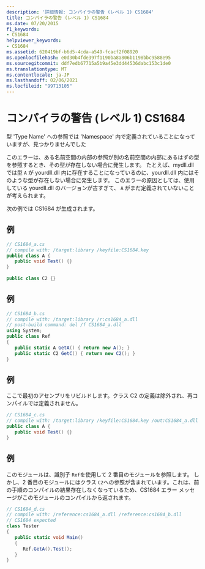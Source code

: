 ```yaml
---
description: '詳細情報: コンパイラの警告 (レベル 1) CS1684'
title: コンパイラの警告 (レベル 1) CS1684
ms.date: 07/20/2015
f1_keywords:
- CS1684
helpviewer_keywords:
- CS1684
ms.assetid: 620419bf-b6d5-4cda-a549-fcacf2f08920
ms.openlocfilehash: e0d30b4fde397f1190ba8a806b1198bbc9588e95
ms.sourcegitcommit: ddf7edb67715a5b9a45e3dd44536dabc153c1de0
ms.translationtype: MT
ms.contentlocale: ja-JP
ms.lasthandoff: 02/06/2021
ms.locfileid: "99713105"
---
```

# <a name="compiler-warning-level-1-cs1684"></a>コンパイラの警告 (レベル 1) CS1684

型 'Type Name' への参照では 'Namespace' 内で定義されていることになっていますが、見つかりませんでした  
  
 このエラーは、ある名前空間の内部の参照が別の名前空間の内部にあるはずの型を参照するとき、その型が存在しない場合に発生します。 たとえば、mydll.dll では型 `A` が yourdll.dll 内に存在することになっているのに、yourdll.dll 内にはそのような型が存在しない場合に発生します。 このエラーの原因としては、使用している yourdll.dll のバージョンが古すぎて、 `A` がまだ定義されていないことが考えられます。  
  
 次の例では CS1684 が生成されます。  
  
## <a name="example"></a>例  
  
```csharp  
// CS1684_a.cs  
// compile with: /target:library /keyfile:CS1684.key  
public class A {  
   public void Test() {}  
}  
  
public class C2 {}  
```  
  
## <a name="example"></a>例  
  
```csharp  
// CS1684_b.cs  
// compile with: /target:library /r:cs1684_a.dll  
// post-build command: del /f CS1684_a.dll  
using System;  
public class Ref
{  
   public static A GetA() { return new A(); }  
   public static C2 GetC() { return new C2(); }  
}  
```  
  
## <a name="example"></a>例  

 ここで最初のアセンブリをリビルドします。クラス C2 の定義は除外され、再コンパイルでは定義されません。  
  
```csharp  
// CS1684_c.cs  
// compile with: /target:library /keyfile:CS1684.key /out:CS1684_a.dll  
public class A {  
   public void Test() {}  
}  
```  
  
## <a name="example"></a>例  

 このモジュールは、識別子 `Ref`を使用して 2 番目のモジュールを参照します。 しかし、2 番目のモジュールにはクラス `C2`への参照が含まれています。これは、前の手順のコンパイルの結果存在しなくなっているため、CS1684 エラー メッセージがこのモジュールのコンパイルから返されます。  
  
```csharp  
// CS1684_d.cs  
// compile with: /reference:cs1684_a.dll /reference:cs1684_b.dll  
// CS1684 expected  
class Tester  
{  
   public static void Main()  
   {  
      Ref.GetA().Test();  
   }  
}  
```
